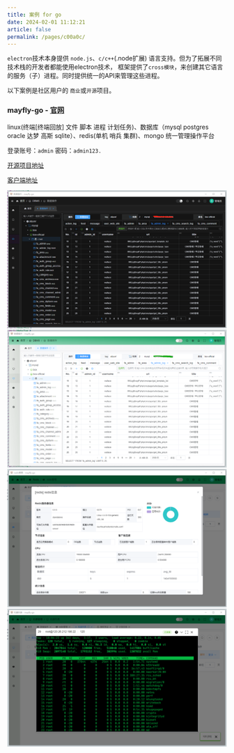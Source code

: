 ```yaml
---
title: 案例 for go
date: 2024-02-01 11:12:21
article: false
permalink: /pages/c00a0c/
---
```


`electron`技术本身提供 `node.js`、`c/c++`(.node扩展) 语言支持。但为了拓展不同技术栈的开发者都能使用electron技术，
框架提供了`cross模块`，来创建其它语言的服务（子）进程。同时提供统一的API来管理这些进程。

以下案例是社区用户的 `商业`或`开源`项目。

###  mayfly-go  - [官网](https://github.com/dromara/mayfly-go)
linux(终端[终端回放] 文件 脚本 进程 计划任务)、数据库（mysql postgres oracle 达梦 高斯 sqlite）、redis(单机 哨兵 集群)、mongo 统一管理操作平台

登录账号：`admin` 密码：`admin123.`

[开源项目地址](https://github.com/dromara/mayfly-go)

[客户端地址](https://github.com/wallace5303/mayfly-desktop)

![d8b3c88fd.png](/img/electron-egg/showcase/mayfly-p1.png)
![26d9cc76a2e070c4f107.png](/img/electron-egg/showcase/mayfly-p2.png)
![d8b3c88f70dda.png](/img/electron-egg/showcase/mayfly-p3.png)
![2690e1de070c4f107.png](/img/electron-egg/showcase/mayfly-p4.png)





